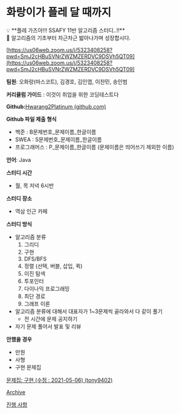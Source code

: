 # 화랑이가 플레 달 때까지

<aside>
💡 **플레 가즈아!!!
SSAFY 11반 알고리즘 스터디..!!**

</aside>

<aside>
👋 알고리즘의 기초부터 차근차근 밟아나가며 성장합시다.

[https://us06web.zoom.us/j/5323408258?pwd=SmJ2cHBuSVNrZWZMZERDVC9DSVh5QT09](https://us06web.zoom.us/j/5323408258?pwd=SmJ2cHBuSVNrZWZMZERDVC9DSVh5QT09)

**팀원**: 오화랑(마스코트), 김경호, 김인엽, 이찬민, 송인범

**커리큘럼 가이드** : 이것이 취업을 위한 코딩테스트다

**Github:**[Hwarang2Platinum (github.com)](https://github.com/Hwarang2Platinum)

**Github 파일 제출 형식**
- 백준 : B문제번호_문제이름_한글이름
- SWEA : S문제번호_문제이름_한글이름
- 프로그래머스 : P_문제이름_한글이름
(문제이름은 띄어쓰기 제외한 이름)

**언어**: Java

**스터디 시간**

- 월, 목 저녁 6시반

**스터디 장소**

- 역삼 인근 카페

**스터디 방식**

- 알고리즘 분류
    1. 그리디
    2. 구현
    3. DFS/BFS
    4. 정렬 (선택, 버블, 삽입, 퀵)
    5. 이진 탐색
    6. 투포인터
    7. 다이나믹 프로그래밍
    8. 최단 경로
    9. 그래프 이론
- 알고리즘 분류에 대해서 대표자가 1~3문제씩 골라와서 다 같이 풀기
    - 전 시간에 문제 공지하기
- 자기 문제 풀어서 발표 및 리뷰

**안했을 경우**

- 만원
- 사형
- 구현 문제집

[문제집: 구현 (수정 : 2021-05-06) (tony9402)](https://www.acmicpc.net/workbook/view/6783)

</aside>

[Archive](https://www.notion.so/Archive-d71ec5c246814740b4a5012e6ff1bcb2?pvs=21)

[진행 사항](%E1%84%92%E1%85%AA%E1%84%85%E1%85%A1%E1%86%BC%E1%84%8B%E1%85%B5%E1%84%80%E1%85%A1%20%E1%84%91%E1%85%B3%E1%86%AF%E1%84%85%E1%85%A6%20%E1%84%83%E1%85%A1%E1%86%AF%20%E1%84%84%E1%85%A2%E1%84%81%E1%85%A1%E1%84%8C%E1%85%B5%20d1148674089a4e579384a1a20d459110/%E1%84%8C%E1%85%B5%E1%86%AB%E1%84%92%E1%85%A2%E1%86%BC%20%E1%84%89%E1%85%A1%E1%84%92%E1%85%A1%E1%86%BC%20c3d1b2df922a4ec98bdb962df83ad6c7.csv)
